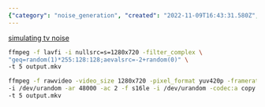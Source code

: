 ```yaml
---
{"category": "noise_generation", "created": "2022-11-09T16:43:31.580Z", "date": "2022-11-09 16:43:31", "description": "In this article, you will learn how to generate noise videos and images using the ffmpeg software. The commands demonstrated will teach you how to create a 5-second TV noise video by employing different methods.", "modified": "2022-11-09T16:44:51.354Z", "tags": ["ffmpeg", "noise videos", "noise images", "TV noise simulation", "video generation", "image generation", "video editing"], "title": "generate noise image, noise video, noise audio with ffmpeg for test"}
---
```

[simulating tv noise](https://stackoverflow.com/questions/15792105/simulating-tv-noise)
```bash
ffmpeg -f lavfi -i nullsrc=s=1280x720 -filter_complex \
"geq=random(1)*255:128:128;aevalsrc=-2+random(0)" \
-t 5 output.mkv
```
```bash
ffmpeg -f rawvideo -video_size 1280x720 -pixel_format yuv420p -framerate 25 \
-i /dev/urandom -ar 48000 -ac 2 -f s16le -i /dev/urandom -codec:a copy \
-t 5 output.mkv
```